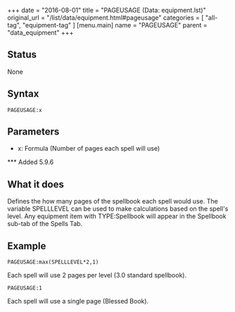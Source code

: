 +++
date = "2016-08-01"
title = "PAGEUSAGE (Data: equipment.lst)"
original_url = "/list/data/equipment.html#pageusage"
categories = [ "all-tag", "equipment-tag" ]
[menu.main]
    name = "PAGEUSAGE"
    parent = "data_equipment"
+++

## Status

None

## Syntax

`PAGEUSAGE:x`

## Parameters

-   x: Formula (Number of pages each spell will use)



<span id="pageusage"></span> \*\*\* Added 5.9.6

What it does
------------

Defines the how many pages of the spellbook each spell would use. The
variable SPELLLEVEL can be used to make calculations based on the
spell's level. Any equipment item with TYPE:Spellbook will appear in the
Spellbook sub-tab of the Spells Tab.

Example
-------

`PAGEUSAGE:max(SPELLLEVEL*2,1)`

Each spell will use 2 pages per level (3.0 standard spellbook).

`PAGEUSAGE:1`

Each spell will use a single page (Blessed Book).


